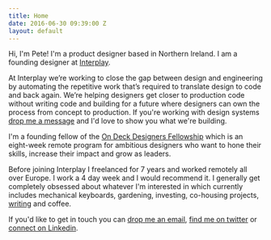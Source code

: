 ```yaml
---
title: Home
date: 2016-06-30 09:39:00 Z
layout: default
---
```


Hi, I'm Pete! I'm a product designer based in Northern Ireland. I am a founding designer at [Interplay](https://interplayapp.com).

At Interplay we’re working to close the gap between design and engineering by automating the repetitive work that’s required to translate design to code and back again. We’re helping designers get closer to production code without writing code and building for a future where designers can own the process from concept to production. If you're working with design systems [drop me a message](mailto:pete@interplayapp.com?Subject=Interplay) and I'd love to show you what we're building.

I'm a founding fellow of the [On Deck Designers Fellowship](https://www.beondeck.com/designers) which is an eight-week remote program for ambitious designers who want to hone their skills, increase their impact and grow as leaders. 

Before joining Interplay I freelanced for 7 years and worked remotely all over Europe. I work a 4 day week and I would recommend it. I generally get completely obsessed about whatever I'm interested in which currently includes mechanical keyboards, gardening, investing, co-housing projects, [writing](https://pete.studio/notes) and coffee. 

If you'd like to get in touch you can [drop me an email](mailto:hi@pete.studio?Subject=Hi), [find me on twitter](https://twitter.com/petermcdonagh_) or [connect on Linkedin](https://www.linkedin.com/in/peterjrr/).